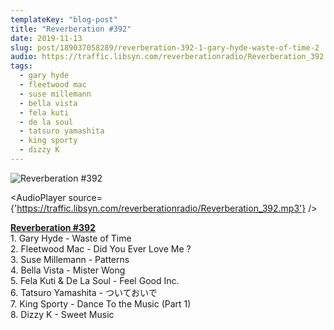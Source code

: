 ```yaml
---
templateKey: "blog-post"
title: "Reverberation #392"
date: 2019-11-13
slug: post/189037058289/reverberation-392-1-gary-hyde-waste-of-time-2
audio: https://traffic.libsyn.com/reverberationradio/Reverberation_392.mp3
tags:
  - gary hyde
  - fleetwood mac
  - suse millemann
  - bella vista
  - fela kuti
  - de la soul
  - tatsuro yamashita
  - king sporty
  - dizzy K
---
```


![Reverberation #392](https://66.media.tumblr.com/d02176ef7fe5b99ebdf3b8b590f53638/a3b96c5b23c1a7c2-85/s512x512u_c1/8dfd9d0e5fd29176476fb64d16a6bf82c6e787b4.jpg)

<AudioPlayer source={'https://traffic.libsyn.com/reverberationradio/Reverberation_392.mp3'} />

<p><a href="https://traffic.libsyn.com/reverberationradio/Reverberation_392.mp3"><b>Reverberation #392</b></a><br />1. Gary Hyde - Waste of Time<br />2. Fleetwood Mac - Did You Ever Love Me ?<br />3. Suse Millemann - Patterns<br />4. Bella Vista - Mister Wong<br />5. Fela Kuti &amp; De La Soul - Feel Good Inc.<br />6. Tatsuro Yamashita - &#12388;&#12356;&#12390;&#12362;&#12356;&#12391;<br />7. King Sporty - Dance To the Music (Part 1)<br />8. Dizzy K - Sweet Music<br /></p>
